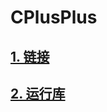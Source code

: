 # CPlusPlus

## [1. 链接](https://github.com/niu0217/CPlusPlus/blob/main/Link/Readme.md)

## [2. 运行库]()
